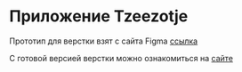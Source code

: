 # Приложение Tzeezotje

Прототип для верстки взят с сайта Figma [ссылка](https://www.figma.com/file/f1GJjeURU58Xdb6bVBwP3n/Tzeezotje-(Copy)?node-id=0%3A1)

С готовой версией верстки можно ознакомиться на [сайте](http://tzeezotje.vintagemickey.tk/)
